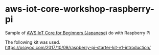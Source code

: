 # aws-iot-core-workshop-raspberry-pi

Sample of [AWS IoT Core for Beginners (Japanese)](https://aws-iot-core-for-beginners.workshop.aws/) do with Raspberry Pi

The following kit was used.  
https://osoyoo.com/2017/10/09/raspberry-pi-starter-kit-v1-introduction/
